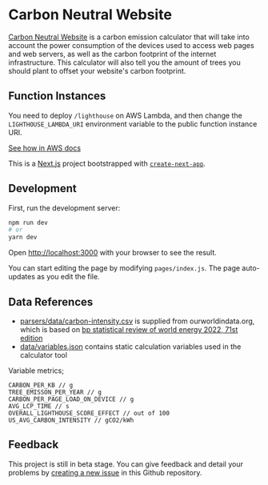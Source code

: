 # Carbon Neutral Website

[Carbon Neutral Website](https://carbonneutralwebsite.org) is a carbon emission calculator that will take into account the power consumption of the devices used to access web pages and web servers, as well as the carbon footprint of the internet infrastructure. This calculator will also tell you the amount of trees you should plant to offset your website's carbon footprint.

## Function Instances

You need to deploy `/lighthouse` on AWS Lambda, and then change the `LIGHTHOUSE_LAMBDA_URI` environment variable to the public function instance URI.

[See how in AWS docs](https://docs.aws.amazon.com/lambda/latest/dg/nodejs-package.html)

This is a [Next.js](https://nextjs.org/) project bootstrapped with [`create-next-app`](https://github.com/vercel/next.js/tree/canary/packages/create-next-app).

## Development

First, run the development server:

```bash
npm run dev
# or
yarn dev
```

Open [http://localhost:3000](http://localhost:3000) with your browser to see the result.

You can start editing the page by modifying `pages/index.js`. The page auto-updates as you edit the file.

## Data References

- [parsers/data/carbon-intensity.csv](https://ourworldindata.org/grapher/carbon-intensity-electricity) is supplied from ourworldindata.org, which is based on [bp statistical review of world energy 2022, 71st edition](https://www.bp.com/content/dam/bp/business-sites/en/global/corporate/pdfs/energy-economics/statistical-review/bp-stats-review-2022-full-report.pdf)
- [data/variables.json](/data/variables.json) contains static calculation variables used in the calculator tool

Variable metrics;
```
CARBON_PER_KB // g
TREE_EMISSON_PER_YEAR // g
CARBON_PER_PAGE_LOAD_ON_DEVICE // g
AVG_LCP_TIME // s
OVERALL_LIGHTHOUSE_SCORE_EFFECT // out of 100
US_AVG_CARBON_INTENSITY // gCO2/kWh
```

## Feedback

This project is still in beta stage. You can give feedback and detail your problems by [creating a new issue](https://github.com/btk/carbonneutralwebsite/issues) in this Github repository.

